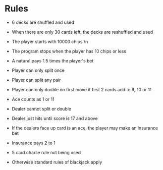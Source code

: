 # Rules

- 6 decks are shuffled and used
- When there are only 30 cards left, the decks are reshuffled and used    
- The player starts with 10000 chips \n
- The program stops when the player has 10 chips or less

- A natural pays 1.5 times the player's bet
- Player can only split once
- Player can split any pair

- Player can only double on first move if first 2 cards add to 9, 10 or 11
- Ace counts as 1 or 11

- Dealer cannot split or double
- Dealer just hits until score is 17 and above

- If the dealers face up card is an ace, the player may make an insurance bet
- Insurance pays 2 to 1

- 5 card charlie rule not being used

- Otherwise standard rules of blackjack apply
